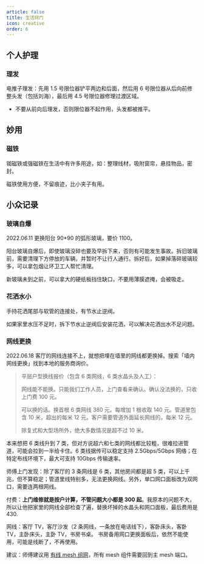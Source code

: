 ```yaml
---
article: false
title: 生活窍门
icon: creative
order: 6
---
```


## 个人护理

### 理发

电推子理发：先用 1.5 号限位器铲平两边和后面，然后用 6 号限位器从后向前修整头发（包括刘海），最后用 4.5 号限位器修理过渡区域。

- 不要从前向后理发，否则限位器不起作用，头发都被推平。

## 妙用

### 磁铁

铷磁铁或强磁铁在生活中有许多用途，如：整理线材，吸附窗帘，悬挂物品，密封。

磁铁使用方便，不留痕迹，比小夹子有用。

## 小众记录

### 玻璃自爆

2022.06.11 更换阳台 90\*90 的弧形玻璃，要价 1100。

阳台玻璃自爆后，即使玻璃没碎也要及早拆下来，否则有可能发生事故。拆旧玻璃前，需要清理下方停放的车辆，并暂时不让行人通行。拆好后，如果掉落碎玻璃较多，可以拿包烟让环卫工人帮忙清理。

新玻璃未到之前，可以拿大的硬纸板挡住缺口，不要用薄膜遮掩，会被吸走。

### 花洒水小

手持花洒尾部与软管的连接处，有节水止逆阀。

如果家里水压不足时，拆下节水止逆阀后安装花洒，可以解决花洒出水不足问题。

### 网线更换

2022.06.18 客厅的网线连接不上，就想把埋在墙里的网线都更换掉。搜索「墙内网线更换」找到本地的服务商询价。

> 平层户型换线报价（包含 6 类网线，6 类水晶头及人工）：
> 
> 网线能不能换。只能我们工作人员，上门查看来确认。确认没法换的，只收上门费 100 元。
> 
> 可以换的话。换首根 6 类网线 380 元。每增加 1 根收取 140 元。管道里包含 10 米，超出的每米 12 元。客户需要管道外面延长网线的，每米 12 元。
> 
> 除复式和大型场所外，绝大多数情况是超不过 10 米。

本来想把 6 类线升到 7 类，但对方说超六和七类的网线都比较粗，很难拉进管道，可能会拉到一半给卡住。6 类线据传可以稳定支持 2.5Gbps/5Gbps 网络；在特定布线环境下，最大可支持 10Gbps 传输速率。

师傅上门发现：除了客厅的 3 条网线是 6 类，其他房间都是超 5 类，可以上千兆，但不算稳定；管道里线特别多，无法更换网线。另外，单口网口面板改为双网口，需要连两根网线。

付费：**上门维修就是按户计算，不管问题大小都是 300 起**。我原本的问题不大，所以让他把家里的网线全部检查了遍，替换坏掉的水晶头和网口面板，最后费用是 430.

网线：客厅 TV，客厅沙发（2 条网线，一条放在电话线下），客卧床头，客卧 TV，主卧床头，主卧 TV，书房书桌。
书房备用网口更换面板后，依然不能使用，可能是线断了，不再使用。

建议：师傅建议用 [有线 mesh 组网](https://sspai.com/post/74200)，所有 mesh 组件需要回到主 mesh 端口。
